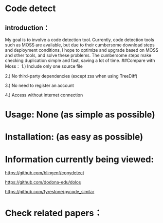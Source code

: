 # Code detect
## introduction：
My goal is to involve a code detection tool. Currently, code detection tools such as MOSS are available, but due to their cumbersome download steps and deployment conditions, I hope to optimize and upgrade based on MOSS and other tools, and solve these problems. The cumbersome steps make checking duplication simple and fast, saving a lot of time.
##Compare with Moss：
1.) Include only one source file

2.) No third-party dependencies (except zss when using TreeDiff)

3.) No need to register an account

4.) Access without internet connection
# Usage: None (as simple as possible)
# Installation: (as easy as possible)

# Information currently being viewed:
https://github.com/blingenf/copydetect

https://github.com/dodona-edu/dolos

https://github.com/fyrestone/pycode_similar

# Check related papers：


